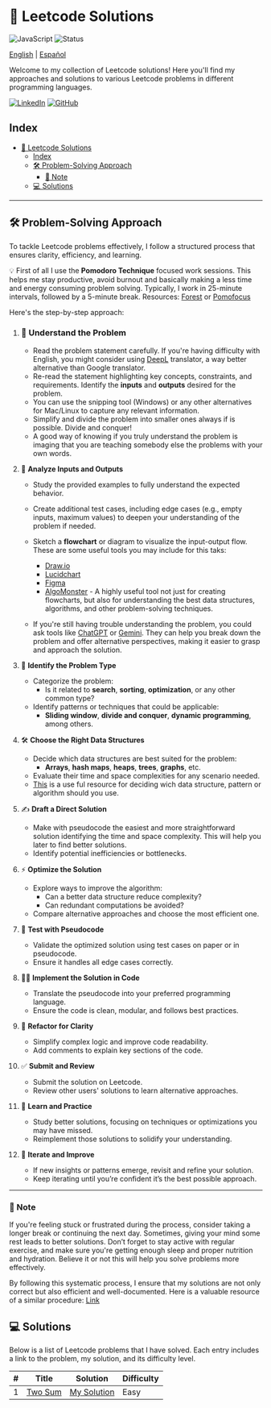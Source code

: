 # 🚀 Leetcode Solutions
![JavaScript](https://img.shields.io/badge/language-JavaScript-yellow)
![Status](https://img.shields.io/badge/status-active-brightgreen)

[English](./README.md) | [Español](./README-es.md)

Welcome to my collection of Leetcode solutions! Here you'll find my approaches and solutions to various Leetcode problems in different programming languages.

[![LinkedIn](https://img.shields.io/badge/-LinkedIn-0077B5?logo=linkedin&logoColor=white)](https://www.linkedin.com/in/daniel-andres-paez-rojas)
[![GitHub](https://img.shields.io/badge/-GitHub-333333?logo=github&logoColor=white)](https://github.com/Daniel-Paez-Rojas)


## Index

- [🚀 Leetcode Solutions](#-leetcode-solutions)
  - [Index](#index)
  - [🛠️ Problem-Solving Approach](#️-problem-solving-approach)
    - [📝 Note](#-note)
  - [💻 Solutions](#-solutions)

---

## 🛠️ Problem-Solving Approach

To tackle Leetcode problems effectively, I follow a structured process that ensures clarity, efficiency, and learning.

💡 First of all I use the **Pomodoro Technique** focused work sessions. This helps me stay productive, avoid burnout and basically making a less time and energy consuming problem solving. Typically, I work in 25-minute intervals, followed by a 5-minute break.
Resources: [Forest](https://www.forestapp.cc/) or [Pomofocus](https://pomofocus.io/)

Here's the step-by-step approach:

1. ### 🧠 **Understand the Problem**
   - Read the problem statement carefully. If you're having difficulty with English, you might consider using [DeepL](https://www.deepl.com/es/translator) translator, a way better alternative than Google translator.
   - Re-read the statement highlighting key concepts, constraints, and requirements. Identify the **inputs** and **outputs** desired for the problem.
   - You can use the snipping tool (Windows) or any other alternatives for Mac/Linux to capture any relevant information.
   - Simplify and divide the problem into smaller ones always if is possible. Divide and conquer!
   - A good way of knowing if you truly understand the problem is imaging that you are teaching somebody else the problems with your own words.

2. 📝 **Analyze Inputs and Outputs**
   - Study the provided examples to fully understand the expected behavior.
   - Create additional test cases, including edge cases (e.g., empty inputs, maximum values) to deepen your understanding of the problem if needed.
   - Sketch a **flowchart** or diagram to visualize the input-output flow. These are some useful tools you may include for this taks:
     - [Draw.io](https://www.drawio.com/)
     - [Lucidchart](https://www.lucidchart.com/pages/)
     - [Figma](https://www.figma.com)
     - [AlgoMonster](https://algo.monster/) - A highly useful tool not just for creating flowcharts, but also for understanding the best data structures, algorithms, and other problem-solving techniques.

   - If you're still having trouble understanding the problem, you could ask tools like [ChatGPT](https://chatgpt.com/) or [Gemini](https://gemini.google.com/app/). They can help you break down the problem and offer alternative perspectives, making it easier to grasp and approach the solution.

3. 🧩 **Identify the Problem Type**
   - Categorize the problem:
     - Is it related to **search**, **sorting**, **optimization**, or any other common type?
   - Identify patterns or techniques that could be applicable:
     - **Sliding window**, **divide and conquer**, **dynamic programming**, among others.

4. 🛠️ **Choose the Right Data Structures**
   - Decide which data structures are best suited for the problem:
     - **Arrays**, **hash maps**, **heaps**, **trees**, **graphs**, etc.
   - Evaluate their time and space complexities for any scenario needed.
   - [This](https://algo.monster/flowchart) is a use ful resource for deciding wich data structure, pattern or algorithm should you use.

5. ✍️ **Draft a Direct Solution**
   - Make with pseudocode the easiest and more straightforward solution identifying the time and space complexity. This will help you later to find better solutions.
   - Identify potential inefficiencies or bottlenecks.

6. ⚡ **Optimize the Solution**
   - Explore ways to improve the algorithm:
     - Can a better data structure reduce complexity?
     - Can redundant computations be avoided?
   - Compare alternative approaches and choose the most efficient one.

7. 🧪 **Test with Pseudocode**
   - Validate the optimized solution using test cases on paper or in pseudocode.
   - Ensure it handles all edge cases correctly.

8. 🧑‍💻 **Implement the Solution in Code**
   - Translate the pseudocode into your preferred programming language.
   - Ensure the code is clean, modular, and follows best practices.

9. 🔧 **Refactor for Clarity**
   - Simplify complex logic and improve code readability.
   - Add comments to explain key sections of the code.

10. ✅ **Submit and Review**
    - Submit the solution on Leetcode.
    - Review other users' solutions to learn alternative approaches.

11. 📘 **Learn and Practice**
    - Study better solutions, focusing on techniques or optimizations you may have missed.
    - Reimplement those solutions to solidify your understanding.

12. 🔄 **Iterate and Improve**
    - If new insights or patterns emerge, revisit and refine your solution.
    - Keep iterating until you’re confident it’s the best possible approach.

---

### 📝 Note

If you're feeling stuck or frustrated during the process, consider taking a longer break or continuing the next day. Sometimes, giving your mind some rest leads to better solutions. Don’t forget to stay active with regular exercise, and make sure you're getting enough sleep  and proper nutrition and hydration. Believe it or not this will help you solve problems more effectively.

By following this systematic process, I ensure that my solutions are not only correct but also efficient and well-documented.
Here is a valuable resource of a similar procedure: [Link](https://youtu.be/OTNe0eV8418?si=La9wARw-lW4nyee_)

## 💻 Solutions

Below is a list of Leetcode problems that I have solved. Each entry includes a link to the problem, my solution, and its difficulty level.


| #   | Title | Solution | Difficulty |
|-----|-------|----------|------------|
| 1   | [Two Sum](https://leetcode.com/problems/Two-Sum/) | [My Solution](./problems/1.Two-Sum.md) | Easy |